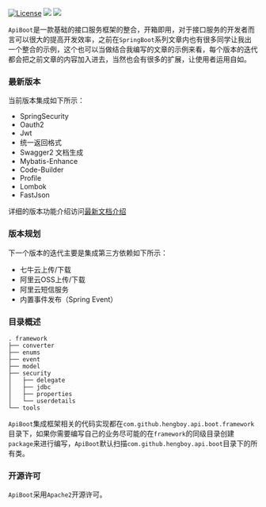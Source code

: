 
[![License](https://img.shields.io/badge/License-Apache%202.0-green.svg)](https://github.com/weibocom/motan/blob/master/LICENSE) ![](https://img.shields.io/badge/JDK-1.8+-green.svg) ![](https://img.shields.io/badge/SpringBoot-1.4+_1.5+_2.0+-green.svg)

`ApiBoot`是一款基础的接口服务框架的整合，开箱即用，对于接口服务的开发者而言可以很大的提高开发效率，之前在`SpringBoot`系列文章内也有很多同学让我出一个整合的示例，这个也可以当做结合我编写的文章的示例来看，每个版本的迭代都会把之前文章的内容加入进去，当然也会有很多的扩展，让使用者运用自如。



### 最新版本

当前版本集成如下所示：

- SpringSecurity
- Oauth2
- Jwt
- 统一返回格式
- Swagger2 文档生成
- Mybatis-Enhance
- Code-Builder
- Profile
- Lombok
- FastJson

详细的版本功能介绍访问[最新文档介绍](https://gitee.com/hengboy/api-boot/wikis)

### 版本规划

下一个版本的迭代主要是集成第三方依赖如下所示：

- 七牛云上传/下载
- 阿里云OSS上传/下载
- 阿里云短信服务
- 内置事件发布（Spring Event）

### 目录概述

```
. framework
├── converter
├── enums
├── event
├── model
├── security
│   ├── delegate
│   ├── jdbc
│   ├── properties
│   └── userdetails
└── tools
```

`ApiBoot`集成框架相关的代码实现都在`com.github.hengboy.api.boot.framework`目录下，如果你需要编写自己的业务尽可能的在`framework`的同级目录创建`package`来进行编写，`ApiBoot`默认扫描`com.github.hengboy.api.boot`目录下的所有类。

### 开源许可

`ApiBoot`采用`Apache2`开源许可。
